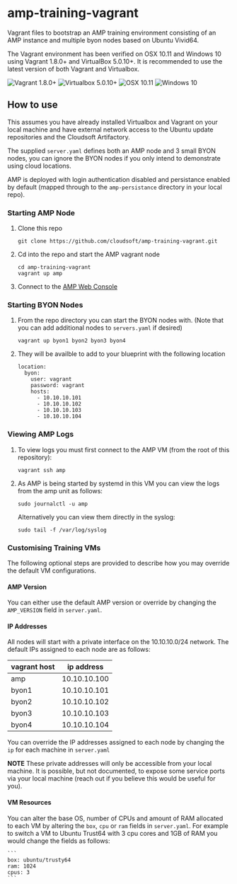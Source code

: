 # amp-training-vagrant
Vagrant files to bootstrap an AMP training environment consisting of an AMP instance and multiple byon nodes based on Ubuntu Vivid64.

The Vagrant environment has been verified on OSX 10.11 and Windows 10 using Vagrant 1.8.0+ and VirtualBox 5.0.10+. It is recommended to use the latest version of both Vagrant and Virtualbox.

![Vagrant 1.8.0+](https://img.shields.io/badge/vagrant-1.8.0%2B-green.svg) ![Virtualbox 5.0.10+](https://img.shields.io/badge/Virtualbox-5.0.10%2B-green.svg) ![OSX 10.11](https://img.shields.io/badge/OSX-10.11-green.svg) ![Windows 10](https://img.shields.io/badge/Windows-10-green.svg)

## How to use

This assumes you have already installed Virtualbox and Vagrant on your local machine and have external network access to the Ubuntu update repositories and the Cloudsoft Artifactory.

The supplied `server.yaml` defines both an AMP node and 3 small BYON nodes, you can ignore the BYON nodes if you only intend to demonstrate using cloud locations.

AMP is deployed with login authentication disabled and persistance enabled by default (mapped through to the `amp-persistance` directory in your local repo).

### Starting AMP Node

1. Clone this repo

    ```
    git clone https://github.com/cloudsoft/amp-training-vagrant.git
    ```

2. Cd into the repo and start the AMP vagrant node

    ```
    cd amp-training-vagrant
    vagrant up amp
    ```

3. Connect to the [AMP Web Console](http://10.10.10.100:8081/)

### Starting BYON Nodes

1. From the repo directory you can start the BYON nodes with. (Note that you can add additional nodes to `servers.yaml` if desired)

    ```
    vagrant up byon1 byon2 byon3 byon4
    ```

2. They will be availble to add to your blueprint with the following location

    ```
    location:
      byon:
        user: vagrant
        password: vagrant
        hosts:
          - 10.10.10.101
          - 10.10.10.102
          - 10.10.10.103
          - 10.10.10.104
    ````

### Viewing AMP Logs

1. To view logs you must first connect to the AMP VM (from the root of this repository):

    ```
    vagrant ssh amp
    ```

2. As AMP is being started by systemd in this VM you can view the logs from the amp unit as follows:

    ```
    sudo journalctl -u amp
    ```
    
    Alternatively you can view them directly in the syslog:

    ```
    sudo tail -f /var/log/syslog
    ```
 
### Customising Training VMs 
The following optional steps are provided to describe how you may override the default VM configurations.

#### AMP Version
You can either use the default AMP version or override by changing the `AMP_VERSION` field in `server.yaml`.

#### IP Addresses
All nodes will start with a private interface on the 10.10.10.0/24 network. The default IPs assigned to each node are as follows:

| vagrant host | ip address   |
| ------------ | ------------ |
| amp          | 10.10.10.100 |
| byon1        | 10.10.10.101 |
| byon2        | 10.10.10.102 |
| byon3        | 10.10.10.103 |
| byon4        | 10.10.10.104 |

You can override the IP addresses assigned to each node by changing the `ip` for each machine in `server.yaml`

**NOTE** These private addresses will only be accessible from your local machine. It is possible, but not documented, to expose some service ports via your local machine (reach out if you believe this would be useful for you).

#### VM Resources
You can alter the base OS, number of CPUs and amount of RAM allocated to each VM by altering the `box`, `cpu` or `ram` fields in `server.yaml`. For example to switch a VM to Ubuntu Trust64 with 3 cpu cores and 1GB of RAM you would change the fields as follows:

    ```
    box: ubuntu/trusty64
    ram: 1024
    cpus: 3
    ```
